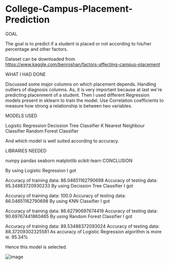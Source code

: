 # College-Campus-Placement-Prediction
GOAL

The goal is to predict if a student is placed or not according to his/her percentage and other factors.

Dataset can be downloaded from https://www.kaggle.com/benroshan/factors-affecting-campus-placement

WHAT I HAD DONE

Discussed some major columns on which placement depends.
Handling outliers of diagnosis columns. As, it is very important because at last we're predicting placenment of a student.
Then I used different Regression models present in sklearn to train the model.
Use Correlation coefficients to measure how strong a relationship is between two variables.

MODELS USED

Logistic Regression
Decission Tree Classifier
K Nearest Neighbour Classifier
Random Forest Classifier

And which model is well suited according to accuracy.

LIBRARIES NEEDED

numpy
pandas
seaborn
matplotlib
scikit-learn
CONCLUSION

By using Logistic Regression I got

   Accuracy of training data: 86.04651162790698
   Accuracy of testing data: 95.34883720930233
By using Decission Tree Classifier I got

   Accuracy of training data: 100.0
   Accuracy of testing data: 86.04651162790698
By using KNN Classifier I got

   Accuracy of training data: 86.62790697674419
   Accuracy of testing data: 90.69767441860465
By using Random Forest Classifier I got

   Accuracy of training data: 89.53488372093024
   Accuracy of testing data: 88.37209302325581
As accuracy of Logistic Regression algorithm is more ie. 95.34%

Hence this model is selected.

![image](https://user-images.githubusercontent.com/67098940/147666217-87852993-a944-4b5c-beed-cf4a785c0c10.png)

